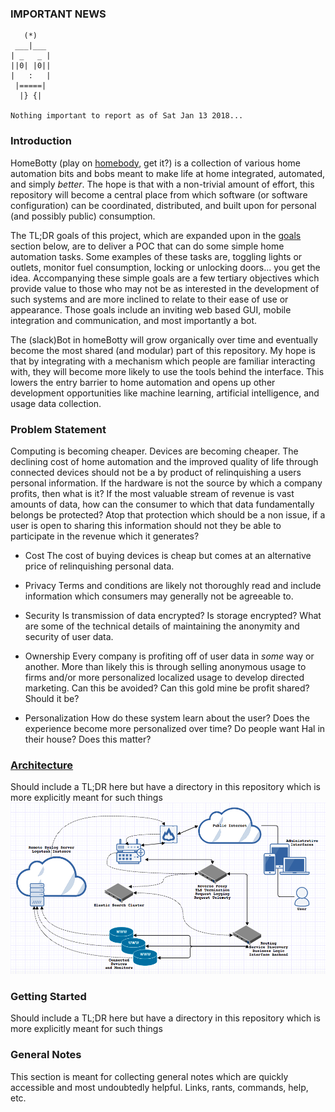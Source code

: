 ### IMPORTANT NEWS
```
   (*)
 ___|___
| _   _ |
||0| |0||
|   :   |
 |=====|
  |} {|

Nothing important to report as of Sat Jan 13 2018...
```

### Introduction
HomeBotty (play on [homebody](https://www.urbandictionary.com/define.php?term=homebody), 
get it?) is a collection of various home automation bits and bobs meant to make
life at home integrated, automated, and simply _better_. The hope is that with
a non-trivial amount of effort, this repository will become a central place from
which software (or software configuration) can be coordinated, distributed, and
built upon for personal (and possibly public) consumption.

The TL;DR  goals of this project, which are expanded upon in the [goals](#goals)
section below, are to deliver a POC that can do some simple home automation tasks.
Some examples of these tasks are, toggling lights or outlets, monitor fuel 
consumption, locking or unlocking doors... you get the idea. Accompanying these
simple goals are a few tertiary objectives which provide value to those who may
not be as interested in the development of such systems and are more inclined to
relate to their ease of use or appearance. Those goals include an inviting web
based GUI, mobile integration and communication, and most importantly a bot.

The (slack)Bot in homeBotty will grow organically over time and eventually become
the most shared (and modular) part of this repository. My hope is that by
integrating with a mechanism which people are familiar interacting with, they will
become more likely to use the tools behind the interface. This lowers the entry
barrier to home automation and opens up other development opportunities like
machine learning, artificial intelligence, and usage data collection.

### Problem Statement
Computing is becoming cheaper. Devices are becoming cheaper. The declining cost
of home automation and the improved quality of life through connected devices
should not be a by product of relinquishing a users personal information. If the
hardware is not the source by which a company profits, then what is it? If the
most valuable stream of revenue is vast amounts of data, how can the consumer to
which that data fundamentally belongs be protected? Atop that protection which
should be a non issue, if a user is open to sharing this information should not
they be able to participate in the revenue which it generates?

- Cost
The cost of buying devices is cheap but comes at an alternative price of
relinquishing personal data.

- Privacy
Terms and conditions are likely not thoroughly read and include information
which consumers may generally not be agreeable to.

- Security
Is transmission of data encrypted? Is storage encrypted? What are some of the
technical details of maintaining the anonymity and security of user data.

- Ownership
Every company is profiting off of user data in _some_ way or another. More than
likely this is through selling anonymous usage to firms and/or more personalized
localized usage to develop directed marketing. Can this be avoided? Can this
gold mine be profit shared? Should it be?

- Personalization
How do these system learn about the user? Does the experience become more
personalized over time? Do people want Hal in their house? Does this matter?

### [Architecture](./docs/architecture)
Should include a TL;DR here but have a directory in this repository which is more
explicitly meant for such things
![architecture](./docs/architecture/architecture.png)

### Getting Started
Should include a TL;DR here but have a directory in this repository which is more
explicitly meant for such things

### General Notes
This section is meant for collecting general notes which are quickly accessible
and most undoubtedly helpful. Links, rants, commands, help, etc.